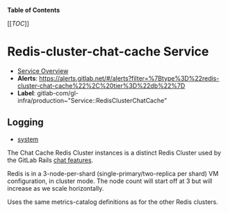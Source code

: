 <!-- MARKER: do not edit this section directly. Edit services/service-catalog.yml then run scripts/generate-docs -->

**Table of Contents**

[[_TOC_]]

# Redis-cluster-chat-cache Service

* [Service Overview](https://dashboards.gitlab.net/d/redis-cluster-chat-cache-main/redis-cluster-chat-cache-overview)
* **Alerts**: <https://alerts.gitlab.net/#/alerts?filter=%7Btype%3D%22redis-cluster-chat-cache%22%2C%20tier%3D%22db%22%7D>
* **Label**: gitlab-com/gl-infra/production~"Service::RedisClusterChatCache"

## Logging

* [system]()

<!-- END_MARKER -->

<!-- ## Summary -->

The Chat Cache Redis Cluster instances is a distinct Redis Cluster used by the GitLab Rails [chat features](https://gitlab.com/gitlab-org/gitlab/-/issues/410521).

<!-- ## Architecture -->

Redis is in a 3-node-per-shard (single-primary/two-replica per shard) VM configuration, in cluster mode. The node count will start off at 3 but will increase as we scale horizontally.

<!-- ## Performance -->

<!-- ## Scalability -->

<!-- ## Availability -->

<!-- ## Durability -->

<!-- ## Security/Compliance -->

<!-- ## Monitoring/Alerting -->

Uses the same metrics-catalog definitions as for the other Redis clusters.

<!-- ## Links to further Documentation -->
